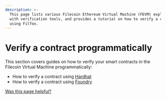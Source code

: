 ```yaml
---
description: >-
  This page lists various Filecoin Ethereum Virtual Machine (FEVM) explorers
  with verification tools, and provides a tutorial on how to verify a contract
  using Filfox.
---
```


# Verify a contract programmatically

This section covers guides on how to verify your smart contracts in the Filecoin Virtual Machine programmatically:

- How to verify a contract using [Hardhat](/smart-contracts/developing-contracts/verify-a-contract/programmatically/hardhat.md)
- How to verify a contract using [Foundry](/smart-contracts/developing-contracts/verify-a-contract/programmatically/foundry.md)

[Was this page helpful?](https://airtable.com/apppq4inOe4gmSSlk/pagoZHC2i1iqgphgl/form?prefill_Page+URL=https://docs.filecoin.io/smart-contracts/developing-contracts/verify-a-contract/programmatically)
